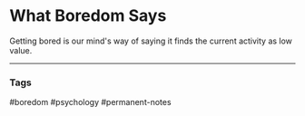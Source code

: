 # What Boredom Says

Getting bored is our mind's way of saying it finds the current activity as low value.

---
### Tags
#boredom #psychology #permanent-notes
